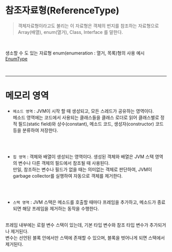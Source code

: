 # 참조자료형(ReferenceType)

> 객체자료형이라고도 불리는 이 자료형은 객체의 번지를 참조하는 자료형으로<br/>
> Array(배열), enum(열거), Class, Interface 를 말한다.
>
>
<br/>

생소할 수 도 있는 자료형 enum(enumeration : 열거, 목록)형의 사용 예시
[EnumType](https://github.com/YoungJunSohn/CordingPad/blob/master/java-basic-concepts/src/main/referenceType/enumType/EnumType.md)

<br/>

---

# 메모리 영역

* `메소드 영역` : JVM이 시작 할 때 생성되고, 모든 스레드가 공유하는 영역이다.<br/>
메소드 영역에는 코드에서 사용되는 클래스들을 클래스 로더로 읽어 클래스별로 정적 필드(static field)와 상수(constant), 메소드 코드, 생성자(constructor) 코드 등을 분류하여 저장한다.

<br/><br/>

* `힙 영역` : 객체와 배열이 생성되는 영역이다. 생성된 객체와 배열은 JVM 스택 영역의 변수나 다른 객체의 필드에서 참조될 때 사용된다.<br/>
만일, 참조하는 변수나 필드가 없을 때는 의미없는 객체로 판단하여, JVM이 garbage collector를 실행하여 자동으로 객체를 제거한다.

<br/><br/>

* `스택 영역` : JVM 스택은 메소드를 호출할 때마다 프레임을 추가하고, 메소드가 종료되면 해당 프레임을 제거하는 동작을 수행한다.
<br/>
프레임 내부에는 로컬 변수 스택이 있는데, 기본 타입 변수와 참조 타입 변수가 추가되거나 제거된다.<br/>
변수는 선언된 블록 안에서만 스택에 존재할 수 있으며, 블록을 벗어나게 되면 스택에서 제거된다.
